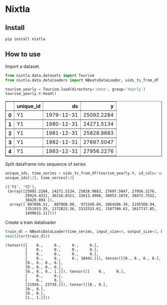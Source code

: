 # Nixtla



## Install

`pip install nixtla`

## How to use

Import a dataset.

```python
from nixtla.data.datasets import Tourism
from nixtla.data.dataloaders import NBeatsDataLoader, uids_ts_from_df

tourism_yearly = Tourism.load(directory='data', group='Yearly')
tourism_yearly.Y.head()
```




<div>
<style scoped>
    .dataframe tbody tr th:only-of-type {
        vertical-align: middle;
    }

    .dataframe tbody tr th {
        vertical-align: top;
    }

    .dataframe thead th {
        text-align: right;
    }
</style>
<table border="1" class="dataframe">
  <thead>
    <tr style="text-align: right;">
      <th></th>
      <th>unique_id</th>
      <th>ds</th>
      <th>y</th>
    </tr>
  </thead>
  <tbody>
    <tr>
      <th>0</th>
      <td>Y1</td>
      <td>1979-12-31</td>
      <td>25092.2284</td>
    </tr>
    <tr>
      <th>1</th>
      <td>Y1</td>
      <td>1980-12-31</td>
      <td>24271.5134</td>
    </tr>
    <tr>
      <th>2</th>
      <td>Y1</td>
      <td>1981-12-31</td>
      <td>25828.9883</td>
    </tr>
    <tr>
      <th>3</th>
      <td>Y1</td>
      <td>1982-12-31</td>
      <td>27697.5047</td>
    </tr>
    <tr>
      <th>4</th>
      <td>Y1</td>
      <td>1983-12-31</td>
      <td>27956.2276</td>
    </tr>
  </tbody>
</table>
</div>



Split dataframe into sequence of series

```python
unique_ids, time_series = uids_ts_from_df(tourism_yearly.Y, id_cols='unique_id')
unique_ids[:2], time_series[:2]
```




    (('Y1', 'Y2'),
     (array([25092.2284, 24271.5134, 25828.9883, 27697.5047, 27956.2276,
             29924.4321, 30216.8321, 32613.4968, 36053.1674, 38472.7532,
             38420.894 ]),
      array([ 887896.51,  887068.98,  971549.04, 1064206.39, 1195560.94,
             1351933.55, 1372823.36, 1532533.61, 1587760.62, 1617737.85,
             1499631.11])))



Create a train dataloader

```python
train_dl = NBeatsDataLoader(time_series, input_size=4, output_size=2, batch_size=4, shuffle=False)
next(iter(train_dl))
```




    (tensor([[    0.,     0.,     0.,     0.],
             [    0.,     0.,     0.,     0.],
             [    0.,     0.,     0.,     0.],
             [    0.,     0.,     0., 18441.]]), tensor([[0., 0., 0., 0.],
             [0., 0., 0., 0.],
             [0., 0., 0., 0.],
             [0., 0., 0., 1.]]), tensor([[    0.,     0.],
             [    0.,     0.],
             [    0.,     0.],
             [21934., 23739.]]), tensor([[0., 0.],
             [0., 0.],
             [0., 0.],
             [1., 1.]]))


